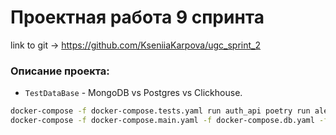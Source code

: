 # Проектная работа 9 спринта
link to git -> https://github.com/KseniiaKarpova/ugc_sprint_2

### Описание проекта:
- `TestDataBase` - MongoDB vs Postgres vs Clickhouse. 

```bash
docker-compose -f docker-compose.tests.yaml run auth_api poetry run alembic upgrade head
docker-compose -f docker-compose.main.yaml -f docker-compose.db.yaml -f docker-compose.elk.yaml up --build
```
